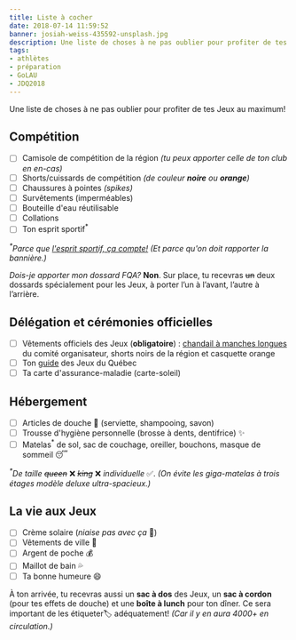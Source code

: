 ```yaml
---
title: Liste à cocher
date: 2018-07-14 11:59:52
banner: josiah-weiss-435592-unsplash.jpg
description: Une liste de choses à ne pas oublier pour profiter de tes Jeux au maximum!
tags:
- athlètes
- préparation
- GoLAU
- JDQ2018
---
```


Une liste de choses à ne pas oublier pour profiter de tes Jeux au maximum!

## Compétition

* [ ] Camisole de compétition de la région _(tu peux apporter celle de ton club en en-cas)_
* [ ] Shorts/cuissards de compétition _(de couleur **noire** ou **orange**)_
* [ ] Chaussures à pointes _(spikes)_
* [ ] Survêtements (imperméables)
* [ ] Bouteille d'eau réutilisable
* [ ] Collations
* [ ] Ton esprit sportif<sup>\*</sup>

_<sup>\*</sup>Parce que [l'esprit sportif, ça compte!](https://www.facebook.com/jdq.lau/photos/a.146499918785724.19260.142827422486307/1363508697084834/) (Et parce qu'on doit rapporter la bannière.)_

_Dois-je apporter mon dossard FQA?_ **Non**. Sur place, tu recevras ~~un~~ deux dossards spécialement pour les Jeux, à porter l’un à l’avant, l’autre à l’arrière.

## Délégation et cérémonies officielles

* [ ] Vêtements officiels des Jeux (**obligatoire**) : [chandail à manches longues](https://www.facebook.com/jdq.lau/posts/1379945548774482) du comité organisateur, shorts noirs de la région et casquette orange
* [ ] Ton [guide](/assets/guide-des-jeux-thetford.pdf) des Jeux du Québec
* [ ] Ta carte d'assurance-maladie (carte-soleil)

## Hébergement

* [ ] Articles de douche 🚿 (serviette, shampooing, savon)
* [ ] Trousse d'hygiène personnelle (brosse à dents, dentifrice) ✨
* [ ] Matelas<sup>\*</sup> de sol, sac de couchage, oreiller, bouchons, masque de sommeil 😴

_<sup>\*</sup>De taille ~~queen~~_ ❌ _~~king~~_ ❌ _individuelle_ ✅. _(On évite les giga-matelas à trois étages modèle deluxe ultra-spacieux.)_

## La vie aux Jeux

* [ ] Crème solaire (_niaise pas avec ça_ 🌝)
* [ ] Vêtements de ville 👕
* [ ] Argent de poche 💰
* [ ] Maillot de bain 💦
* [ ] Ta bonne humeure 😄

À ton arrivée, tu recevras aussi un **sac à dos** des Jeux, un **sac à cordon** (pour tes effets de douche) et une **boîte à lunch** pour ton dîner. Ce sera important de les étiqueter🏷 adéquatement! _(Car il y en aura 4000+ en circulation.)_ 
